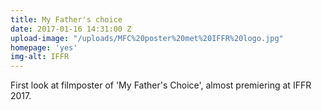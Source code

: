 ```yaml
---
title: My Father's choice
date: 2017-01-16 14:31:00 Z
upload-image: "/uploads/MFC%20poster%20met%20IFFR%20logo.jpg"
homepage: 'yes'
img-alt: IFFR
---
```


First look at filmposter of 'My Father's Choice', almost premiering at IFFR 2017.

